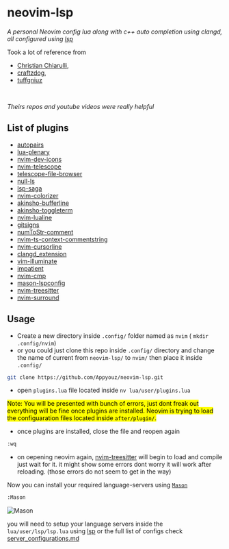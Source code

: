 # neovim-lsp
*A personal Neovim config lua along with c++ auto completion using clangd, all configured using [lsp](https://github.com/neovim/nvim-lspconfig)*

Took a lot of reference from 
- [Christian Chiarulli](https://github.com/LunarVim/Neovim-from-scratch/tree/master), 
- [craftzdog](https://github.com/craftzdog/dotfiles-public), 
- [tuffgniuz](https://github.com/tuffgniuz/nvim.lua)
<br>

*Theirs repos and youtube videos were really helpful*

## List of plugins
- [autopairs](https://github.com/windwp/nvim-autopairs)
- [lua-plenary](https://github.com/nvim-lua/plenary.nvim)
- [nvim-dev-icons](https://github.com/nvim-tree/nvim-web-devicons)
- [nvim-telescope](https://github.com/nvim-telescope/telescope.nvim)
- [telescope-file-browser](https://github.com/nvim-telescope/telescope-file-browser.nvim)
- [null-ls](https://github.com/jose-elias-alvarez/null-ls.nvim)
- [lsp-saga](https://github.com/glepnir/lspsaga.nvim)
- [nvim-colorizer](https://github.com/norcalli/nvim-colorizer.lua)
- [akinsho-bufferline](https://github.com/akinsho/bufferline.nvim)
- [akinsho-toggleterm](https://github.com/akinsho/toggleterm.nvim)
- [nvim-lualine](https://github.com/nvim-lualine/lualine.nvim)
- [gitsigns](https://github.com/lewis6991/gitsigns.nvim)
- [numToStr-comment](https://github.com/numToStr/Comment.nvim)
- [nvim-ts-context-commentstring](https://github.com/JoosepAlviste/nvim-ts-context-commentstring)
- [nvim-cursorline](https://github.com/yamatsum/nvim-cursorline)
- [clangd_extension](https://github.com/p00f/clangd_extensions.nvim)
- [vim-illuminate](https://github.com/RRethy/vim-illuminate)
- [impatient](https://github.com/lewis6991/impatient.nvim)
- [nvim-cmp](https://github.com/hrsh7th/nvim-cmp)
- [mason-lspconfig](https://github.com/williamboman/mason-lspconfig.nvim#packer)
- [nvim-treesitter](https://github.com/nvim-treesitter/nvim-treesitter)
- [nvim-surround](https://github.com/kylechui/nvim-surround)


## Usage

 - Create a new directory inside `.config/` folder named as `nvim` ( `mkdir .config/nvim`)<br>
 - or you could just clone this repo inside `.config/` directory and change the name of current from `neovim-lsp/` to `nvim/` then place it inside `.config/`
``` bash
git clone https://github.com/Appyouz/neovim-lsp.git 
``` 
 - open `plugins.lua` file located inside `nv lua/user/plugins.lua`
 
<mark>Note: You will be presented with bunch of errors, just dont freak out everything will be fine once plugins are installed.
Neovim is trying to load the configuaration files located inside `after/plugin/`.</mark>

- once plugins are installed, close the file and reopen again 
``` bash
:wq
``` 
- on oepening neovim again, [nvim-treesitter](https://github.com/nvim-treesitter/nvim-treesitter)
 will begin to load and compile just wait for it. it might show some errors dont worry it will work after reloading.
 (those errors do not seem to get in the way)

Now you can install your required language-servers using [`Mason`](https://github.com/williamboman/mason.nvim#configuration)
``` bash
:Mason
```
![Mason](image.jpg)

you will need to setup your language servers inside the `lua/user/lsp/lsp.lua` using [lsp](https://github.com/neovim/nvim-lspconfig#quickstart)
or the full list of configs check [server_configurations.md](https://github.com/neovim/nvim-lspconfig/blob/master/doc/server_configurations.md)

